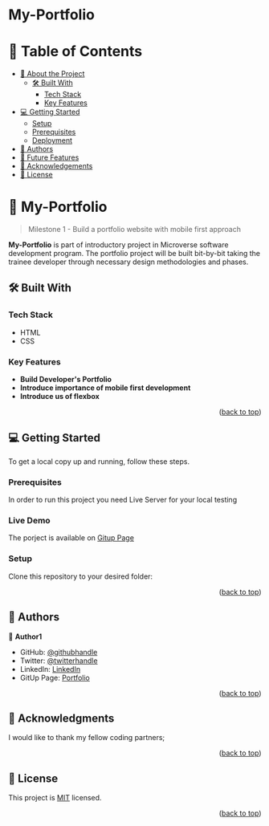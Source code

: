 # My-Portfolio

<a name="readme-top"></a>

# 📗 Table of Contents

- [📖 About the Project](#about-project)
  - [🛠 Built With](#built-with)
    - [Tech Stack](#tech-stack)
    - [Key Features](#key-features)
- [💻 Getting Started](#getting-started)
  - [Setup](#setup)
  - [Prerequisites](#prerequisites)
  - [Deployment](#triangular_flag_on_post-deployment)
- [👥 Authors](#authors)
- [🔭 Future Features](#future-features)
- [🙏 Acknowledgements](#acknowledgements)
- [📝 License](#license)

# 📖 My-Portfolio <a name="about-project"></a>

> Milestone 1 - Build a portfolio website with mobile first approach

**My-Portfolio** is part of introductory project in Microverse software development program. The portfolio project will be built bit-by-bit taking the trainee developer through necessary design methodologies and phases.

## 🛠 Built With <a name="built-with"></a>

### Tech Stack <a name="tech-stack"></a>

- HTML
- CSS

### Key Features <a name="key-features"></a>

- **Build Developer's Portfolio**
- **Introduce importance of mobile first development**
- **Introduce us of flexbox**

<p align="right">(<a href="#readme-top">back to top</a>)</p>

## 💻 Getting Started <a name="getting-started"></a>

To get a local copy up and running, follow these steps.

### Prerequisites

In order to run this project you need Live Server for your local testing

### Live Demo

The porject is available on [Gitup Page](https://adamilare.github.io/My-Portfolio/)

### Setup

Clone this repository to your desired folder:

<!--
Example commands:

```sh
  cd my-folder
  git clone git@github.com:adamilare/My-Portfolio.git
```
--->

<p align="right">(<a href="#readme-top">back to top</a>)</p>

<!-- AUTHORS -->

## 👥 Authors <a name="authors"></a>

👤 **Author1**

- GitHub: [@githubhandle](https://github.com/adamilare)
- Twitter: [@twitterhandle](https://twitter.com/mailtodare)
- LinkedIn: [LinkedIn](https://linkedin.com/in/adamilare)
- GitUp Page: [Portfolio](https://adamilare.github.io/My-Portfolio/)
<p align="right">(<a href="#readme-top">back to top</a>)</p>

<!-- ACKNOWLEDGEMENTS -->

## 🙏 Acknowledgments <a name="acknowledgements"></a>

I would like to thank my fellow coding partners;

<p align="right">(<a href="#readme-top">back to top</a>)</p>

## 📝 License <a name="license"></a>

This project is [MIT](./LICENSE) licensed.

<p align="right">(<a href="#readme-top">back to top</a>)</p>
